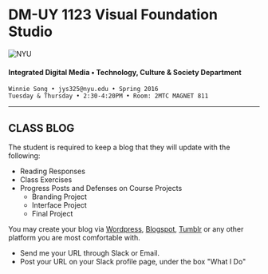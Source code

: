 # DM-UY 1123 Visual Foundation Studio

![NYU](http://ws2.polishedsolid.com/de/nyu_soe_logo.png)
#### Integrated Digital Media • Technology, Culture & Society Department 

    Winnie Song • jys325@nyu.edu • Spring 2016
    Tuesday & Thursday • 2:30-4:20PM • Room: 2MTC MAGNET 811

---


## CLASS BLOG

The student is required to keep a blog that they will update with the following:

* Reading Responses
* Class Exercises
* Progress Posts and Defenses on Course Projects
    * Branding Project
    * Interface Project
    * Final Project

You may create your blog via [Wordpress](http://wordpress.org), [Blogspot](http://blogspot.com), [Tumblr](http://tumblr.com) or any other platform you are most comfortable with.

* Send me your URL through Slack or Email.<br>
* Post your URL on your Slack profile page, under the box "What I Do"

